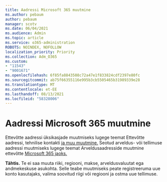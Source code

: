 ```yaml
---
title: Aadressi Microsoft 365 muutmine
ms.author: pebaum
author: pebaum
manager: scotv
ms.date: 06/04/2021
ms.audience: Admin
ms.topic: article
ms.service: o365-administration
ROBOTS: NOINDEX, NOFOLLOW
localization_priority: Priority
ms.collection: Adm_O365
ms.custom:
- "11543"
- "9001671"
ms.openlocfilehash: 6f85fa8843508c72a47e1f833824cdf2397e80fc
ms.sourcegitcommit: ab75f66355116e995b3cb5505465b31989339e28
ms.translationtype: MT
ms.contentlocale: et-EE
ms.lasthandoff: 08/13/2021
ms.locfileid: "58328006"
---
```

# <a name="change-your-microsoft-365-address"></a>Aadressi Microsoft 365 muutmine

Ettevõtte aadressi üksikasjade muutmiseks lugege teemat Ettevõtte aadressi, tehnilise kontakti [ja muu muutmine.](https://docs.microsoft.com/microsoft-365/admin/manage/change-address-contact-and-more) Seotud arveldus- või tellimuse aadressi muutmiseks lugege teemat Arveldusaadresside muutmine ettevõtte [Microsoft 365 jaoks.](https://docs.microsoft.com/microsoft-365/commerce/billing-and-payments/change-your-billing-addresses) 

**Tähtis.** Te ei saa muuta riiki, regiooni, makse, arveldusvaluutat ega andmekeskuse asukohta. Selle teabe muutmiseks peate registreeruma uue konto kasutajaks, valima soovitud riigi või regiooni ja ostma uue tellimuse. 